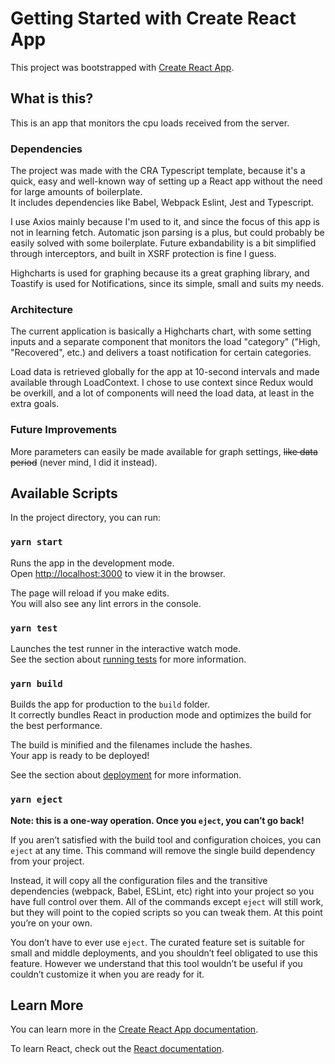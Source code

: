 # Getting Started with Create React App

This project was bootstrapped with [Create React App](https://github.com/facebook/create-react-app).

## What is this?

This is an app that monitors the cpu loads received from the server.

### Dependencies

The project was made with the CRA Typescript template, because it's a quick, easy and well-known way of setting up a React app without the need for large amounts of boilerplate.  
It includes dependencies like Babel, Webpack Eslint, Jest and Typescript.

I use Axios mainly because I'm used to it, and since the focus of this app is not in learning fetch. Automatic json parsing is a plus, but could probably be easily solved with some boilerplate. Future exbandability is a bit simplified through interceptors, and built in XSRF protection is fine I guess.

Highcharts is used for graphing because its a great graphing library, and Toastify is used for Notifications, since its simple, small and suits my needs.

### Architecture

The current application is basically a Highcharts chart, with some setting inputs and a separate component that monitors the load "category" ("High, "Recovered", etc.) and delivers a toast notification for certain categories.

Load data is retrieved globally for the app at 10-second intervals and made available through LoadContext.
I chose to use context since Redux would be overkill, and a lot of components will need the load data, at least in the extra goals.

### Future Improvements

More parameters can easily be made available for graph settings, ~~like data period~~ (never mind, I did it instead).

## Available Scripts

In the project directory, you can run:

### `yarn start`

Runs the app in the development mode.\
Open [http://localhost:3000](http://localhost:3000) to view it in the browser.

The page will reload if you make edits.\
You will also see any lint errors in the console.

### `yarn test`

Launches the test runner in the interactive watch mode.\
See the section about [running tests](https://facebook.github.io/create-react-app/docs/running-tests) for more information.

### `yarn build`

Builds the app for production to the `build` folder.\
It correctly bundles React in production mode and optimizes the build for the best performance.

The build is minified and the filenames include the hashes.\
Your app is ready to be deployed!

See the section about [deployment](https://facebook.github.io/create-react-app/docs/deployment) for more information.

### `yarn eject`

**Note: this is a one-way operation. Once you `eject`, you can’t go back!**

If you aren’t satisfied with the build tool and configuration choices, you can `eject` at any time. This command will remove the single build dependency from your project.

Instead, it will copy all the configuration files and the transitive dependencies (webpack, Babel, ESLint, etc) right into your project so you have full control over them. All of the commands except `eject` will still work, but they will point to the copied scripts so you can tweak them. At this point you’re on your own.

You don’t have to ever use `eject`. The curated feature set is suitable for small and middle deployments, and you shouldn’t feel obligated to use this feature. However we understand that this tool wouldn’t be useful if you couldn’t customize it when you are ready for it.

## Learn More

You can learn more in the [Create React App documentation](https://facebook.github.io/create-react-app/docs/getting-started).

To learn React, check out the [React documentation](https://reactjs.org/).
